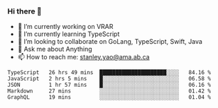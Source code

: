 ### Hi there 👋

- 🔭 I’m currently working on VRAR
- 🌱 I’m currently learning TypeScript
- 👯 I’m looking to collaborate on GoLang, TypeScript, Swift, Java
- 💬 Ask me about Anything
- 📫 How to reach me: stanley.yao@ama.ab.ca


<!--START_SECTION:waka-->
```text
TypeScript   26 hrs 49 mins  █████████████████████░░░░   84.16 % 
JavaScript   2 hrs 5 mins    █░░░░░░░░░░░░░░░░░░░░░░░░   06.58 % 
JSON         1 hr 57 mins    █░░░░░░░░░░░░░░░░░░░░░░░░   06.16 % 
Markdown     27 mins         ░░░░░░░░░░░░░░░░░░░░░░░░░   01.42 % 
GraphQL      19 mins         ░░░░░░░░░░░░░░░░░░░░░░░░░   01.04 %
```
<!--END_SECTION:waka-->
